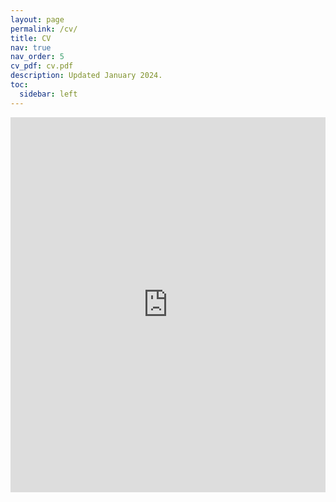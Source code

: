 ```yaml
---
layout: page
permalink: /cv/
title: CV
nav: true
nav_order: 5
cv_pdf: cv.pdf
description: Updated January 2024.
toc:
  sidebar: left
---
```


<iframe src="https://docs.google.com/viewer?url=https://marc-rigter.github.io/assets/pdf/cv.pdf&embedded=true" frameborder="0" height="600px" width="100%"></iframe>